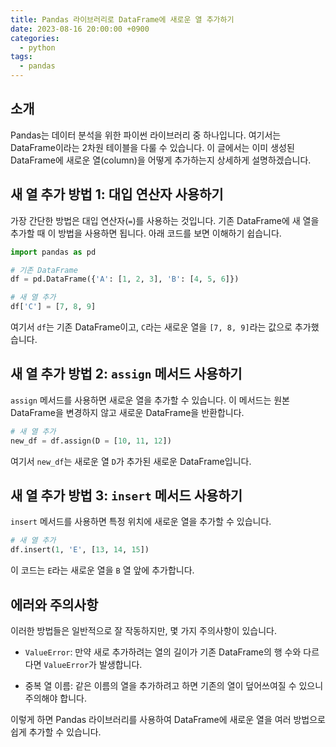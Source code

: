 ```yaml
---
title: Pandas 라이브러리로 DataFrame에 새로운 열 추가하기
date: 2023-08-16 20:00:00 +0900
categories:
  - python
tags:
  - pandas
---
```


## 소개

Pandas는 데이터 분석을 위한 파이썬 라이브러리 중 하나입니다. 여기서는 DataFrame이라는 2차원 테이블을 다룰 수 있습니다. 이 글에서는 이미 생성된 DataFrame에 새로운 열(column)을 어떻게 추가하는지 상세하게 설명하겠습니다.

## 새 열 추가 방법 1: 대입 연산자 사용하기

가장 간단한 방법은 대입 연산자(`=`)를 사용하는 것입니다. 기존 DataFrame에 새 열을 추가할 때 이 방법을 사용하면 됩니다. 아래 코드를 보면 이해하기 쉽습니다.

```python
import pandas as pd

# 기존 DataFrame
df = pd.DataFrame({'A': [1, 2, 3], 'B': [4, 5, 6]})

# 새 열 추가
df['C'] = [7, 8, 9]
```

여기서 `df`는 기존 DataFrame이고, `C`라는 새로운 열을 `[7, 8, 9]`라는 값으로 추가했습니다.

## 새 열 추가 방법 2: `assign` 메서드 사용하기

`assign` 메서드를 사용하면 새로운 열을 추가할 수 있습니다. 이 메서드는 원본 DataFrame을 변경하지 않고 새로운 DataFrame을 반환합니다.

```python
# 새 열 추가
new_df = df.assign(D = [10, 11, 12])
```

여기서 `new_df`는 새로운 열 `D`가 추가된 새로운 DataFrame입니다.

## 새 열 추가 방법 3: `insert` 메서드 사용하기

`insert` 메서드를 사용하면 특정 위치에 새로운 열을 추가할 수 있습니다.

```python
# 새 열 추가
df.insert(1, 'E', [13, 14, 15])
```

이 코드는 `E`라는 새로운 열을 `B` 열 앞에 추가합니다.

## 에러와 주의사항

이러한 방법들은 일반적으로 잘 작동하지만, 몇 가지 주의사항이 있습니다.

- `ValueError`: 만약 새로 추가하려는 열의 길이가 기존 DataFrame의 행 수와 다르다면 `ValueError`가 발생합니다.
  
- 중복 열 이름: 같은 이름의 열을 추가하려고 하면 기존의 열이 덮어쓰여질 수 있으니 주의해야 합니다.

이렇게 하면 Pandas 라이브러리를 사용하여 DataFrame에 새로운 열을 여러 방법으로 쉽게 추가할 수 있습니다.